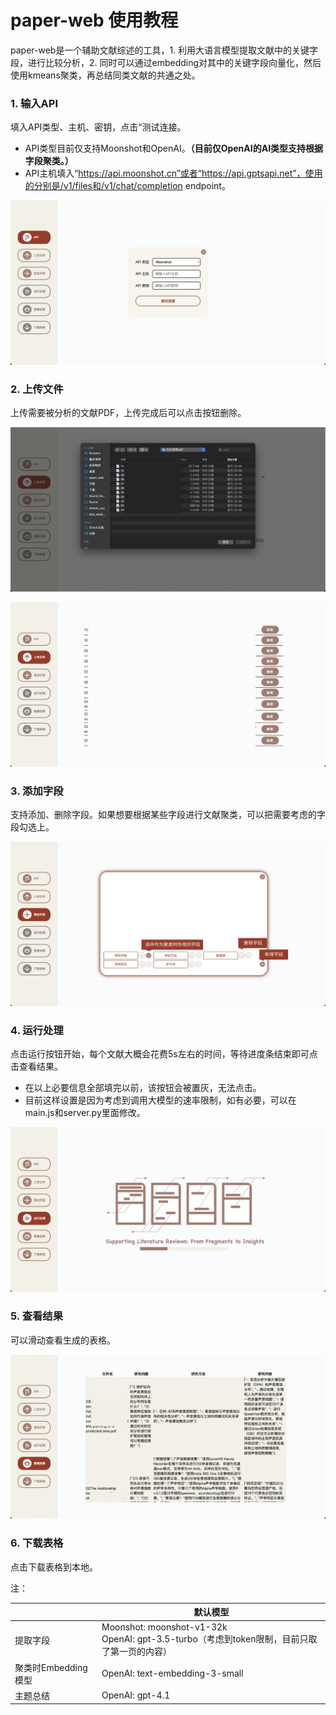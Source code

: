 # paper-web 使用教程

paper-web是一个辅助文献综述的工具，1. 利用大语言模型提取文献中的关键字段，进行比较分析，2. 同时可以通过embedding对其中的关键字段向量化，然后使用kmeans聚类，再总结同类文献的共通之处。

### 1. 输入API

填入API类型、主机、密钥，点击“测试连接。

- API类型目前仅支持Moonshot和OpenAI。**（目前仅OpenAI的AI类型支持根据字段聚类。）**
- API主机填入“https://api.moonshot.cn”或者“https://api.gptsapi.net”，使用的分别是/v1/files和/v1/chat/completion endpoint。

![image](./API.png)

### 2. 上传文件

上传需要被分析的文献PDF，上传完成后可以点击按钮删除。

![image](./上传.png)

![image](./文件列表.png)

### 3. 添加字段

支持添加、删除字段。如果想要根据某些字段进行文献聚类，可以把需要考虑的字段勾选上。

![image](./字段.png)

### 4. 运行处理

点击运行按钮开始，每个文献大概会花费5s左右的时间，等待进度条结束即可点击查看结果。

- 在以上必要信息全部填完以前，该按钮会被置灰，无法点击。
- 目前这样设置是因为考虑到调用大模型的速率限制，如有必要，可以在main.js和server.py里面修改。

![image](./进度条.png)

### 5. 查看结果

可以滑动查看生成的表格。

![image](./结果.png)

### 6. 下载表格

点击下载表格到本地。



注：

|                     | 默认模型                                                     |
| ------------------- | ------------------------------------------------------------ |
| 提取字段            | Moonshot: moonshot-v1-32k<br />OpenAI: gpt-3.5-turbo（考虑到token限制，目前只取了第一页的内容） |
| 聚类时Embedding模型 | OpenAI: text-embedding-3-small                               |
| 主题总结            | OpenAI: gpt-4.1                                              |



